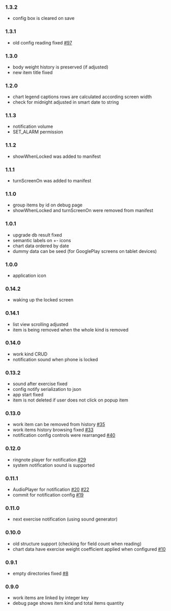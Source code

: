 ### 1.3.2
- config box is cleared on save

### 1.3.1
- old config reading fixed 
  [#97](https://github.com/oleksabor/work-tracker/issues/97) 

### 1.3.0
- body weight history is preserved (if adjusted)
- new item title fixed

### 1.2.0
- chart legend captions rows are calculated according screen width
- check for midnight adjusted in smart date to string

### 1.1.3
- notification volume 
- SET_ALARM permission

### 1.1.2
- showWhenLocked was added to manifest

### 1.1.1
- turnScreenOn was added to manifest

### 1.1.0
- group items by id on debug page
- showWhenLocked and turnScreenOn were removed from manifest

### 1.0.1
- upgrade db result fixed
- semantic labels on +- icons
- chart data ordered by date
- dummy data can be seed (for GooglePlay screens on tablet devices)

### 1.0.0
- application icon

### 0.14.2
- waking up the locked screen

### 0.14.1
- list view scrolling adjusted
- item is being removed when the whole kind is removed

### 0.14.0
- work kind CRUD
- notification sound when phone is locked

### 0.13.2
- sound after exercise fixed
- config notify serialization to json
- app start fixed
- item is not deleted if user does not click on popup item

### 0.13.0
- work item can be removed from history 
  [#35](https://github.com/oleksabor/work-tracker/issues/35)
- work items history browsing fixed
  [#33](https://github.com/oleksabor/work-tracker/issues/33)
- notification config controls were rearranged
  [#40](https://github.com/oleksabor/work-tracker/issues/40)

### 0.12.0
- ringnote player for notification
  [#29](https://github.com/oleksabor/work-tracker/issues/29)
- system notification sound is supported

### 0.11.1
- AudioPlayer for notification 
  [#20](https://github.com/oleksabor/work-tracker/issues/20) 
  [#22](https://github.com/oleksabor/work-tracker/issues/22)
- commit for notification config 
  [#19](https://github.com/oleksabor/work-tracker/issues/19)

### 0.11.0
- next exercise notification (using sound generator)

### 0.10.0
- old structure support (checking for field count when reading)
- chart data have exercise weight coefficient applied when configured [#10](https://github.com/oleksabor/work-tracker/issues/10)

### 0.9.1
- empty directories fixed [#8](https://github.com/oleksabor/work-tracker/issues/8)

### 0.9.0
- work items are linked by integer key
- debug page shows item kind and total items quantity
